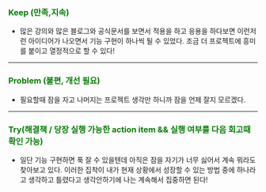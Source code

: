 ### <span style="color: green">Keep (만족,지속)<span>

- 많은 강의와 많은 블로그와 공식문서를 보면서 적용을 하고 응용을 하다보면 이런저런 아이디어가 나오면서 기능 구현이 하나씩 될 수 있었다. 조금 더 프로젝트에 흥미를 붙이고 열정적으로 할 수 있다!

<hr>

### <span style="color: green">Problem (불편, 개선 필요)<span>

- 필요할때 잠을 자고 나머지는 프로젝트 생각만 하니까 잠을 언제 잘지 모르겠다.

<hr>

### <span style="color: green">Try(해결책 / 당장 실행 가능한 action item && 실행 여부를 다음 회고때 확인 가능)<span>

- 일단 기능 구현하면 푹 잘 수 있을텐데 아직은 잠을 자기가 너무 싫어서 계속 뭐라도 찾아보고 있다. 이러한 집착이 내가 현재 상황에서 성장할 수 있는 방법 중에 하나라고 생각하고 틀렸다고 생각안하기에 나는 계속해서 집중하면 된다!
